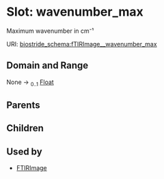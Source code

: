 
# Slot: wavenumber_max

Maximum wavenumber in cm⁻¹

URI: [biostride_schema:fTIRImage__wavenumber_max](https://w3id.org/biostride/schema/fTIRImage__wavenumber_max)


## Domain and Range

None &#8594;  <sub>0..1</sub> [Float](types/Float.md)

## Parents


## Children


## Used by

 * [FTIRImage](FTIRImage.md)
